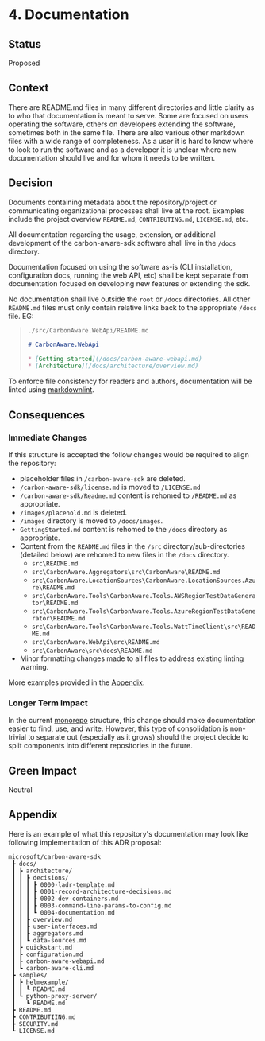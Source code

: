 # 4. Documentation

## Status

Proposed

## Context

There are README.md files in many different directories and little clarity as to who that documentation is meant to serve.  Some are focused on users operating the software, others on developers extending the software, sometimes both in the same file.  There are also various other markdown files with a wide range of completeness.  As a user it is hard to know where to look to run the software and as a developer it is unclear where new documentation should live and for whom it needs to be written.

## Decision

Documents containing metadata about the repository/project or communicating organizational processes shall live at the root.  Examples include the project overview `README.md`, `CONTRIBUTING.md`, `LICENSE.md`, etc.

All documentation regarding the usage, extension, or additional development of the carbon-aware-sdk software shall live in the `/docs` directory.

Documentation focused on using the software as-is (CLI installation, configuration docs, running the web API, etc) shall be kept separate from documentation focused on developing new features or extending the sdk.

No documentation shall live outside the `root` or `/docs` directories.  All other `README.md` files must only contain relative links back to the appropriate `/docs` file.  EG:

> `./src/CarbonAware.WebApi/README.md`
>
> ```markdown
> # CarbonAware.WebApi
> 
> * [Getting started](/docs/carbon-aware-webapi.md)
> * [Architecture](/docs/architecture/overview.md)
> ```

To enforce file consistency for readers and authors, documentation will be linted using [markdownlint](https://github.com/DavidAnson/markdownlint/tree/main).

## Consequences

### Immediate Changes

If this structure is accepted the follow changes would be required to align the repository:

* placeholder files in `/carbon-aware-sdk` are deleted.
* `/carbon-aware-sdk/license.md` is moved to `/LICENSE.md`
* `/carbon-aware-sdk/Readme.md` content is rehomed to `/README.md` as appropriate.
* `/images/placehold.md` is deleted.
* `/images` directory is moved to `/docs/images`.
* `GettingStarted.md` content is rehomed to the `/docs` directory as appropriate.
* Content from the `README.md` files in the `/src` directory/sub-directories (detailed below) are rehomed to new files in the `/docs` directory.
  * `src\README.md`
  * `src\CarbonAware.Aggregators\src\CarbonAware\README.md`
  * `src\CarbonAware.LocationSources\CarbonAware.LocationSources.Azure\README.md`
  * `src\CarbonAware.Tools\CarbonAware.Tools.AWSRegionTestDataGenerator\README.md`
  * `src\CarbonAware.Tools\CarbonAware.Tools.AzureRegionTestDataGenerator\README.md`
  * `src\CarbonAware.Tools\CarbonAware.Tools.WattTimeClient\src\README.md`
  * `src\CarbonAware.WebApi\src\README.md`
  * `src\CarbonAware\src\docs\README.md`
* Minor formatting changes made to all files to address existing linting warning.

More examples provided in the [Appendix](#appendix).

### Longer Term Impact

In the current [monorepo](https://en.wikipedia.org/wiki/Monorepo) structure, this change should make documentation easier to find, use, and write.  However, this type of consolidation is non-trivial to separate out (especially as it grows) should the project decide to split components into different repositories in the future.

## Green Impact

Neutral

## Appendix

Here is an example of what this repository's documentation may look like following implementation of this ADR proposal:

```text
microsoft/carbon-aware-sdk
 ┣ docs/
 ┃ ┣ architecture/
 ┃ ┃ ┣ decisions/
 ┃ ┃ ┃ ┣ 0000-ladr-template.md
 ┃ ┃ ┃ ┣ 0001-record-architecture-decisions.md
 ┃ ┃ ┃ ┣ 0002-dev-containers.md
 ┃ ┃ ┃ ┣ 0003-command-line-params-to-config.md
 ┃ ┃ ┃ ┗ 0004-documentation.md
 ┃ ┃ ┣ overview.md
 ┃ ┃ ┣ user-interfaces.md
 ┃ ┃ ┣ aggregators.md
 ┃ ┃ ┗ data-sources.md
 ┃ ┣ quickstart.md
 ┃ ┣ configuration.md
 ┃ ┣ carbon-aware-webapi.md
 ┃ ┗ carbon-aware-cli.md
 ┣ samples/
 ┃ ┣ helmexample/
 ┃ ┃ ┗ README.md
 ┃ ┗ python-proxy-server/
 ┃   ┗ README.md
 ┣ README.md
 ┣ CONTRIBUTIING.md
 ┣ SECURITY.md
 ┗ LICENSE.md
```
